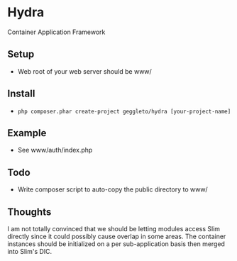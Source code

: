 # Hydra

Container Application Framework

## Setup

 - Web root of your web server should be www/

## Install
 - `php composer.phar create-project geggleto/hydra [your-project-name]`

## Example
 - See www/auth/index.php


## Todo

 - Write composer script to auto-copy the public directory to www/

## Thoughts

I am not totally convinced that we should be letting modules access Slim 
directly since it could possibly cause overlap in some areas. The container
instances should be initialized on a per sub-application basis then merged
into Slim's DIC.